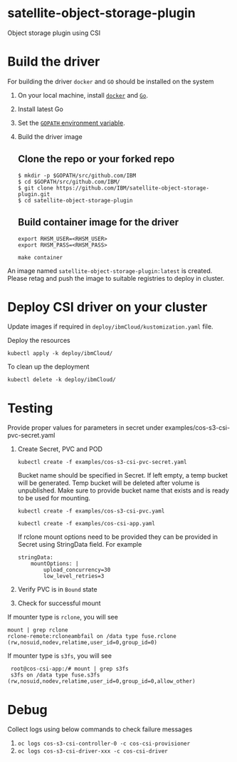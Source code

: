 # satellite-object-storage-plugin
Object storage plugin using CSI

# Build the driver

For building the driver `docker` and `GO` should be installed on the system

1. On your local machine, install [`docker`](https://docs.docker.com/install/) and [`Go`](https://golang.org/doc/install).
2. Install latest Go 
3. Set the [`GOPATH` environment variable](https://github.com/golang/go/wiki/SettingGOPATH).
4. Build the driver image

   ## Clone the repo or your forked repo

   ```
   $ mkdir -p $GOPATH/src/github.com/IBM
   $ cd $GOPATH/src/github.com/IBM/
   $ git clone https://github.com/IBM/satellite-object-storage-plugin.git
   $ cd satellite-object-storage-plugin
   ```
   ## Build container image for the driver

   ```
   export RHSM_USER=<RHSM_USER>
   export RHSM_PASS=<RHSM_PASS>

   make container
   ```

An image named `satellite-object-storage-plugin:latest` is created. Please retag and push the image to suitable registries to deploy in cluster.

# Deploy CSI driver on your cluster

Update images if required in `deploy/ibmCloud/kustomization.yaml` file. 

Deploy the resources 

`kubectl apply -k deploy/ibmCloud/`


To clean up the deployment 

`kubectl delete -k deploy/ibmCloud/`

# Testing

Provide proper values for parameters in secret under examples/cos-s3-csi-pvc-secret.yaml

1. Create Secret, PVC and POD 

      `kubectl create -f examples/cos-s3-csi-pvc-secret.yaml`

      Bucket name should be specified in Secret. If left empty, a temp bucket will be generated. Temp bucket will be deleted after volume is unpublished. Make sure to provide bucket name that exists and is ready to be used for mounting.

      `kubectl create -f examples/cos-s3-csi-pvc.yaml`

      `kubectl create -f examples/cos-csi-app.yaml`
    
    If rclone mount options need to be provided they can be provided in Secret using StringData field.
    For example
    ```
    stringData: 
        mountOptions: |
            upload_concurrency=30
            low_level_retries=3
    ```

2. Verify PVC is in `Bound` state

3. Check for successful mount

If mounter type is `rclone`, you will see
   ```
   mount | grep rclone
   rclone-remote:rcloneambfail on /data type fuse.rclone (rw,nosuid,nodev,relatime,user_id=0,group_id=0)

   ```
If mounter type is `s3fs`, you will see


   ```
    root@cos-csi-app:/# mount | grep s3fs
    s3fs on /data type fuse.s3fs (rw,nosuid,nodev,relatime,user_id=0,group_id=0,allow_other)

   ```

# Debug 

Collect logs using below commands to check failure messages

1.  `oc logs cos-s3-csi-controller-0 -c cos-csi-provisioner`
2.  `oc logs cos-s3-csi-driver-xxx -c cos-csi-driver`
